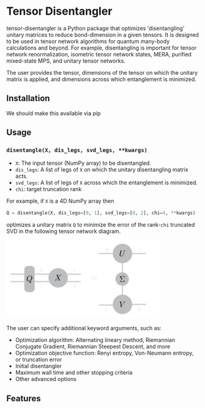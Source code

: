 # Tensor Disentangler

tensor-disentangler is a Python package that optimizes 'disentangling' unitary matrices to reduce bond-dimension in a given tensors. It is designed to be used in tensor network algorithms for quantum many-body calculations and beyond. For example, disentangling is important for tensor network renormalization, isometric tensor network states, MERA, purified mixed-state MPS, and unitary tensor networks. 

The user provides the tensor, dimensions of the tensor on which the unitary matrix is applied, and dimensions across which entanglement is minimized. 

## Installation 

We should make this available via pip

## Usage

### `disentangle(X, dis_legs, svd_legs, **kwargs)`

- `X`: The input tensor (NumPy array) to be disentangled.
- `dis_legs`: A list of legs of `X` on which the unitary disentangling matrix acts.
- `svd_legs`: A list of legs of `X` across which the entanglement is minimized.
- `chi`: target truncation rank

For example, if `X` is a 4D NumPy array then

```python
Q = disentangle(X, dis_legs=[0, 1], svd_legs=[0, 2], chi=4, **kwargs)
```
optimizes a unitary matrix `Q` to minimize the error of the rank-`chi` truncated SVD in the following tensor network diagram. 

<img src="images/dis_4ten.svg" alt="Disentangling Diagram" width="400"/>

The user can specify additional keyword arguments, such as:
- Optimization algorithm: Alternating lineary method, Riemannian Conjugate Gradient, Riemannian Steepest Descent, and more
- Optimization objective function: Renyi entropy, Von-Neumann entropy, or truncation error
- Initial disentangler
- Maximum wall time and other stopping criteria
- Other advanced options

## Features
